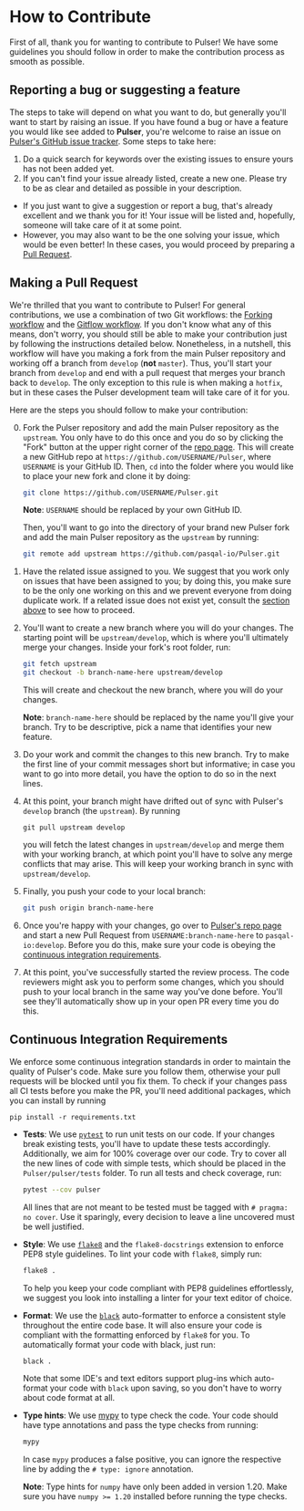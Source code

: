 # How to Contribute

First of all, thank you for wanting to contribute to Pulser! We have some guidelines you should follow in order to make the contribution process as smooth as possible.

## Reporting a bug or suggesting a feature

The steps to take will depend on what you want to do, but generally you'll want to start by raising an issue. If you have found a bug or have a feature you would like see added to **Pulser**, you're welcome to raise an issue on [Pulser's GitHub issue tracker](https://github.com/pasqal-io/Pulser/issues). Some steps to take here:

1. Do a quick search for keywords over the existing issues to ensure yours has not been added yet.
2. If you can't find your issue already listed, create a new one. Please try to be as clear and detailed as possible in your description.

- If you just want to give a suggestion or report a bug, that's already excellent and we thank you for it! Your issue will be listed and, hopefully, someone will take care of it at some point.
- However, you may also want to be the one solving your issue, which would be even better! In these cases, you would proceed by preparing a [Pull Request](#making-a-pull-request).

## Making a Pull Request

We're thrilled that you want to contribute to Pulser! For general contributions, we use a combination of two Git workflows: the [Forking workflow](https://www.atlassian.com/git/tutorials/comparing-workflows/forking-workflow) and the [Gitflow workflow](https://www.atlassian.com/git/tutorials/comparing-workflows/gitflow-workflow). If you don't know what any of this means, don't worry, you should still be able to make your contribution just by following the instructions detailed below. Nonetheless, in a nutshell, this workflow will have you making a fork from the main Pulser repository and working off a branch from `develop` (**not** `master`). Thus, you'll start your branch from `develop` and end with a pull request that merges your branch back to `develop`. The only exception to this rule is when making a `hotfix`, but in these cases the Pulser development team will take care of it for you.

Here are the steps you should follow to make your contribution:

0. Fork the Pulser repository and add the main Pulser repository as the `upstream`. You only have to do this once and you do so by clicking the "Fork" button at the upper right corner of the [repo page](https://github.com/pasqal-io/Pulser). This will create a new GitHub repo at `https://github.com/USERNAME/Pulser`, where `USERNAME` is your GitHub ID. Then, `cd` into the folder where you would like to place your new fork and clone it by doing:

    ```bash
    git clone https://github.com/USERNAME/Pulser.git
    ```

    **Note**: `USERNAME` should be replaced by your own GitHub ID.

   Then, you'll want to go into the directory of your brand new Pulser fork and add the main Pulser repository as the `upstream` by running:

   ```bash
   git remote add upstream https://github.com/pasqal-io/Pulser.git
   ```

1. Have the related issue assigned to you. We suggest that you work only on issues that have been assigned to you; by doing this, you make sure to be the only one working on this and we prevent everyone from doing duplicate work. If a related issue does not exist yet, consult the [section above](#reporting-a-bug-or-suggesting-a-feature) to see how to proceed.

2. You'll want to create a new branch where you will do your changes. The starting point will be `upstream/develop`, which is where you'll ultimately merge your changes. Inside your fork's root folder, run:

    ```bash
    git fetch upstream
    git checkout -b branch-name-here upstream/develop
    ```

    This will create and checkout the new branch, where you will do your changes.

    **Note**: `branch-name-here` should be replaced by the name you'll give your branch. Try to be descriptive, pick a name that identifies your new feature.

3. Do your work and commit the changes to this new branch. Try to make the first line of your commit messages short but informative; in case you want to go into more detail, you have the option to do so in the next lines.

4. At this point, your branch might have drifted out of sync with Pulser's `develop` branch (the `upstream`). By running

    ```shell
    git pull upstream develop
    ```

   you will fetch the latest changes in `upstream/develop` and merge them with your working branch, at which point you'll have to solve any merge conflicts that may    arise. This will keep your working branch in sync with `upstream/develop`.

5. Finally, you push your code to your local branch:

    ```bash
    git push origin branch-name-here
    ```

6. Once you're happy with your changes, go over to [Pulser's repo page](https://github.com/pasqal-io/Pulser) and start a new Pull Request from `USERNAME:branch-name-here` to `pasqal-io:develop`. Before you do this, make sure your code is obeying the [continuous integration requirements](#continuous-integration-requirements).

7. At this point, you've successfully started the review process. The code reviewers might ask you to perform some changes, which you should push to your local branch in the same way you've done before. You'll see they'll automatically show up in your open PR every time you do this.

## Continuous Integration Requirements

We enforce some continuous integration standards in order to maintain the quality of Pulser's code. Make sure you follow them, otherwise your pull requests will be blocked until you fix them. To check if your changes pass all CI tests before you make the PR, you'll need additional packages, which you can install by running

```shell
pip install -r requirements.txt
```

- **Tests**: We use [`pytest`](https://docs.pytest.org/en/latest/) to run unit tests on our code. If your changes break existing tests, you'll have to update these tests accordingly. Additionally, we aim for 100% coverage over our code. Try to cover all the new lines of code with simple tests, which should be placed in the `Pulser/pulser/tests` folder. To run all tests and check coverage, run:

    ```bash
    pytest --cov pulser
    ```

    All lines that are not meant to be tested must be tagged with `# pragma: no cover`. Use it sparingly,
    every decision to leave a line uncovered must be well justified.

- **Style**: We use [`flake8`](https://flake8.pycqa.org/en/latest/) and the `flake8-docstrings` extension to enforce PEP8 style guidelines. To lint your code with `flake8`, simply run:

    ```bash
    flake8 .
    ```

    To help you keep your code compliant with PEP8 guidelines effortlessly, we suggest you look into installing a linter for your text editor of choice.

- **Format**: We use the [`black`](https://black.readthedocs.io/en/stable/index.html) auto-formatter to enforce a consistent style throughout the entire code base. It will also ensure your code is compliant with the formatting enforced by `flake8` for you. To automatically format your code with black, just run:

    ```bash
    black .
    ```

    Note that some IDE's and text editors support plug-ins which auto-format your code with `black` upon saving, so you don't have to worry about code format at all.

- **Type hints**: We use [mypy](http://mypy-lang.org/) to type check the code. Your code should have type
annotations and pass the type checks from running:

    ```bash
    mypy
    ```

    In case `mypy` produces a false positive, you can ignore the respective line by adding the `# type: ignore` annotation.

    **Note**: Type hints for `numpy` have only been added in version 1.20. Make sure you have `numpy >= 1.20`
    installed before running the type checks.
